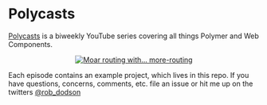 # Polycasts

[Polycasts](https://www.youtube.com/playlist?list=PLNYkxOF6rcIDdS7HWIC_BYRunV6MHs5xo) is a biweekly YouTube series covering all things Polymer and Web Components.

<p align="center">
  <a href="https://www.youtube.com/watch?v=-67kb7poIT8">
    <img src="http://img.youtube.com/vi/-67kb7poIT8/0.jpg" alt="Moar routing with... more-routing">
  </a>
</p>

Each episode contains an example project, which lives in this repo.
If you have questions, concerns, comments, etc. file an issue or hit me up on the twitters [@rob_dodson](http://twitter.com/rob_dodson)
